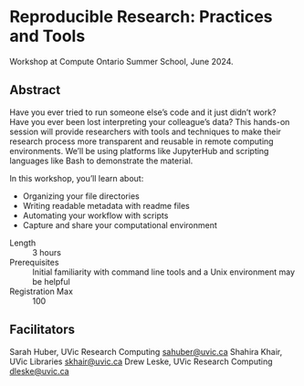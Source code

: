 # Reproducible Research: Practices and Tools

Workshop at Compute Ontario Summer School, June 2024.

## Abstract

Have you ever tried to run someone else’s code and it just didn’t work? Have
you ever been lost interpreting your colleague’s data? This hands-on session
will provide researchers with tools and techniques to make their research
process more transparent and reusable in remote computing environments. We’ll
be using platforms like JupyterHub and scripting languages like Bash to
demonstrate the material. 

In this workshop, you’ll learn about:

- Organizing your file directories
- Writing readable metadata with readme files
- Automating your workflow with scripts
- Capture and share your computational environment

<dl>
  <dt>Length</dt>
  <dd>3 hours</dd>
  <dt>Prerequisites</dt>
  <dd>Initial familiarity with command line tools and a Unix environment may be
helpful</dd>
  <dt>Registration Max</dt>
  <dd>100</dd>
</dl>

## Facilitators

Sarah Huber, UVic Research Computing <sahuber@uvic.ca>
Shahira Khair, UVic Libraries <skhair@uvic.ca>
Drew Leske, UVic Research Computing <dleske@uvic.ca> 
